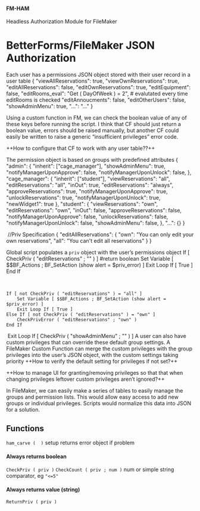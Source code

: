 #### FM-HAM
Headless Authorization Module for FileMaker

# BetterForms/FileMaker JSON Authorization

Each user has a permissions JSON object stored with their user record in a user table
{
	"viewAllReservations": true,
	"viewOwnReservations": true,
	"editAllReservations": false,
	"editOwnReservations": true,
	"editEquipment": false,
	"editRooms_eval": "Get ( DayOfWeek ) = 2", # evalutated every time editRooms is checked
	"editAnnoucments": false,
	"editOtherUsers": false,
	"showAdminMenu": true,
	"...": "..."
}

Using a custom function in FM, we can check the boolean value of any of these keys before running the script.
I think that CF should just return a boolean value, errors should be raised manually, but another CF could easily be written to raise a generic “insufficient privileges” error code.


++How to configure that CF to work with any user table??++

The permission object is based on groups with predefined attributes
{
	"admin": {
		"inherit": ["cage_manager"],
		"showAdminMenu": true,
		"notifyManagerUponApprove": false,
		"notifyManagerUponUnlock": false,
	},
	"cage_manager": {
		"inherit": ["student"],
		"viewReservations": "all",
		"editReservations": "all",
		"inOut": true,
		"editReservations": "always",
		"approveReservations": true,
		"notifyManagerUponApprove": true,
		"unlockReservations": true,
		"notifyManagerUponUnlock": true,
		"newWidget1": true
	},
	"student": {
		"viewReservations": "own",
		"editReservations": "own",
		"inOut": false,
		"approveReservations": false,
		"notifyManagerUponApprove": false,
		"unlockReservations": false,
		"notifyManagerUponUnlock": false,
		"showAdminMenu": false,
	},
	"...": {}
}

​
//Priv Specification
{
	"editAllReservations": {
		"own": "You can only edit your own reservations",
		"all": "You can't edit all reservations"
	}
}

Global script populates a `priv` object with the user’s permissions object
If [ CheckPriv ( "editReservations" ; "" ) ] #return boolean
	Set Variable [ $$BF_Actions ; BF_SetAction (show alert = $priv_error) ]
	Exit Loop If [ True ]
End If

​
```
If [ not CheckPriv ( "editReservations" ) = "all" ]
	Set Variable [ $$BF_Actions ; BF_SetAction (show alert = $priv_error) ]
	Exit Loop If [ True ]
Else If [ not CheckPriv ( "editReservations" ) = "own" ]
	CheckPrivError ( "editReservations" ; "own" )
End If
```
​
Exit Loop If [ CheckPriv ( "showAdminMenu" ; "" ) ]
A user can also have custom privileges that can override these default group settings. A FileMaker Custom Function can merge the custom privileges with the group privileges into the user’s JSON object, with the custom settings taking priority
++How to verify the default setting for privileges if not set?++

++How to manage UI for granting/removing privileges so that that when changing privileges leftover custom privileges aren’t ignored?++

In FileMaker, we can easily make a series of tables to easily manage the groups and permission lists. This would allow easy access to add new groups or individual privileges. Scripts would normalize this data into JSON for a solution.
​

## Functions
`ham_carve (  )` setup
returns error object if problem
#### Always returns boolean
`CheckPriv ( priv )`
`CheckCount ( priv ; num )` num or simple string comparator, eg `"<=5"`
#### Always returns value (string)
`ReturnPriv ( priv )` 
